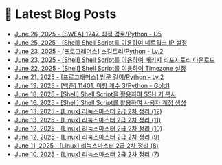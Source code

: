 # 📕 Latest Blog Posts

<ul><li><a href='https://lucy-devblog.tistory.com/entry/SWEA-1247-%EC%B5%9C%EC%A0%81-%EA%B2%BD%EB%A1%9CPython-D5' target='_blank'>June 26, 2025 - [SWEA] 1247. 최적 경로/Python - D5</a></li><li><a href='https://lucy-devblog.tistory.com/entry/Shell-Shell-Script%EB%A5%BC-%EC%9D%B4%EC%9A%A9%ED%95%98%EC%97%AC-%EB%84%A4%ED%8A%B8%EC%9B%8C%ED%81%AC-IP-%EC%84%A4%EC%A0%95' target='_blank'>June 25, 2025 - [Shell] Shell Script를 이용하여 네트워크 IP 설정</a></li><li><a href='https://lucy-devblog.tistory.com/entry/%ED%94%84%EB%A1%9C%EA%B7%B8%EB%9E%98%EB%A8%B8%EC%8A%A4-%EC%8A%A4%ED%82%AC%ED%8A%B8%EB%A6%ACPython-Lv2' target='_blank'>June 23, 2025 - [프로그래머스] 스킬트리/Python - Lv.2</a></li><li><a href='https://lucy-devblog.tistory.com/entry/Shell-Shell-Script%EB%A5%BC-%EC%9D%B4%EC%9A%A9%ED%95%98%EC%97%AC-%ED%8C%A8%ED%82%A4%EC%A7%80-%EB%A6%AC%ED%8F%AC%EC%A7%80%ED%86%A0%EB%A6%AC-%EB%8B%A4%EC%9A%B4%EB%A1%9C%EB%93%9C' target='_blank'>June 23, 2025 - [Shell] Shell Script를 이용하여 패키지 리포지토리 다운로드</a></li><li><a href='https://lucy-devblog.tistory.com/entry/Shell-Shell-Script%EB%A5%BC-%EC%9D%B4%EC%9A%A9%ED%95%98%EC%97%AC-Timezone-%EC%84%A4%EC%A0%95' target='_blank'>June 22, 2025 - [Shell] Shell Script를 이용하여 Timezone 설정</a></li><li><a href='https://lucy-devblog.tistory.com/entry/%ED%94%84%EB%A1%9C%EA%B7%B8%EB%9E%98%EB%A8%B8%EC%8A%A4-%EB%B0%A9%EB%AC%B8-%EA%B8%B8%EC%9D%B4Python-Lv2' target='_blank'>June 21, 2025 - [프로그래머스] 방문 길이/Python - Lv.2</a></li><li><a href='https://lucy-devblog.tistory.com/entry/%EB%B0%B1%EC%A4%80-11401-%EC%9D%B4%ED%95%AD-%EA%B3%84%EC%88%98-3Python-Gold1' target='_blank'>June 19, 2025 - [백준] 11401. 이항 계수 3/Python - Gold1</a></li><li><a href='https://lucy-devblog.tistory.com/entry/Shell-Shell-Script%EC%9D%84-%ED%99%9C%EC%9A%A9%ED%95%98%EC%97%AC-SSH-%ED%82%A4-%EB%B3%B5%EC%82%AC' target='_blank'>June 18, 2025 - [Shell] Shell Script을 활용하여 SSH 키 복사</a></li><li><a href='https://lucy-devblog.tistory.com/entry/Shell-Shell-Script%EB%A5%BC-%ED%99%9C%EC%9A%A9%ED%95%98%EC%97%AC-%EC%8B%9C%EC%8A%A4%ED%85%9C-%EA%B5%AC%EC%B6%95-1' target='_blank'>June 16, 2025 - [Shell] Shell Script를 활용하여 사용자 계정 생성</a></li><li><a href='https://lucy-devblog.tistory.com/entry/Linux-%EB%A6%AC%EB%88%85%EC%8A%A4%EB%A7%88%EC%8A%A4%ED%84%B0-2%EA%B8%89-2%EC%B0%A8-%EC%98%A4%EB%8B%B5-12' target='_blank'>June 13, 2025 - [Linux] 리눅스마스터 2급 2차 정리 (12)</a></li><li><a href='https://lucy-devblog.tistory.com/entry/Linux-%EB%A6%AC%EB%88%85%EC%8A%A4%EB%A7%88%EC%8A%A4%ED%84%B0-2%EA%B8%89-2%EC%B0%A8-%EC%98%A4%EB%8B%B5-11' target='_blank'>June 13, 2025 - [Linux] 리눅스마스터 2급 2차 정리 (11)</a></li><li><a href='https://lucy-devblog.tistory.com/entry/Linux-%EB%A6%AC%EB%88%85%EC%8A%A4%EB%A7%88%EC%8A%A4%ED%84%B0-2%EA%B8%89-2%EC%B0%A8-%EC%98%A4%EB%8B%B5-10' target='_blank'>June 12, 2025 - [Linux] 리눅스마스터 2급 2차 정리 (10)</a></li><li><a href='https://lucy-devblog.tistory.com/entry/Linux-%EB%A6%AC%EB%88%85%EC%8A%A4%EB%A7%88%EC%8A%A4%ED%84%B0-2%EA%B8%89-2%EC%B0%A8-9' target='_blank'>June 12, 2025 - [Linux] 리눅스마스터 2급 2차 정리 (9)</a></li><li><a href='https://lucy-devblog.tistory.com/entry/Linux-%EB%A6%AC%EB%88%85%EC%8A%A4%EB%A7%88%EC%8A%A4%ED%84%B0-2%EA%B8%89-2%EC%B0%A8-%EC%98%A4%EB%8B%B5-8' target='_blank'>June 11, 2025 - [Linux] 리눅스마스터 2급 2차 정리 (8)</a></li><li><a href='https://lucy-devblog.tistory.com/entry/Linux-%EB%A6%AC%EB%88%85%EC%8A%A4%EB%A7%88%EC%8A%A4%ED%84%B0-2%EA%B8%89-2%EC%B0%A8-%EC%98%A4%EB%8B%B5-7' target='_blank'>June 10, 2025 - [Linux] 리눅스마스터 2급 2차 정리 (7)</a></li></ul>